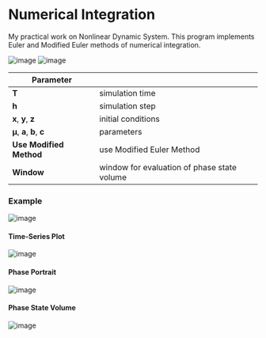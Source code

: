 # Numerical Integration

My practical work on Nonlinear Dynamic System. This program implements Euler and Modified Euler methods of numerical integration. 

![image](https://github.com/crylent/numerical_integration/assets/35966912/e7543bd2-ca76-43e5-b77d-aca48d630195)
![image](https://github.com/crylent/numerical_integration/assets/35966912/21804d7d-76e7-4d0e-94f2-7229a9250902)

| Parameter |  |
| ------------- | ------------- |
| **T**  | simulation time  |
| **h**  | simulation step  |
| **x**, **y**, **z**  | initial conditions  |
| **μ**, **a**, **b**, **c**  | parameters  |
| **Use Modified Method**  | use Modified Euler Method  |
| **Window**  | window for evaluation of phase state volume  |

### Example
![image](https://github.com/crylent/numerical_integration/assets/35966912/fc6bc6f6-5208-4181-bddd-d1bd1378539f)

#### Time-Series Plot
![image](https://github.com/crylent/numerical_integration/assets/35966912/471061a5-70da-41a5-8087-69083c55ac1c)

#### Phase Portrait
![image](https://github.com/crylent/numerical_integration/assets/35966912/ec481561-72e6-47cf-9083-0336e4e45d63)

#### Phase State Volume
![image](https://github.com/crylent/numerical_integration/assets/35966912/9c689f28-751e-4f6a-8e9c-20cdf7e50a33)
